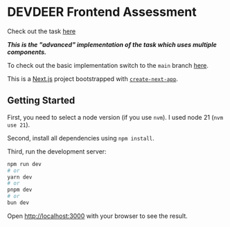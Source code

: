 # DEVDEER Frontend Assessment

Check out the task [here](https://github.com/DEVDEER/Assessment/blob/main/frontend.md)

***This is the "advanced" implementation of the task which uses multiple components.***

To check out the basic implementation switch to the `main` branch [here](https://github.com/devdeer-tims/frontend-assessment/tree/main).

This is a [Next.js](https://nextjs.org/) project bootstrapped with [`create-next-app`](https://github.com/vercel/next.js/tree/canary/packages/create-next-app).

## Getting Started

First, you need to select a node version (if you use `nvm`). I used node 21 (`nvm use 21`).

Second, install all dependencies using `npm install`.

Third, run the development server:

```bash
npm run dev
# or
yarn dev
# or
pnpm dev
# or
bun dev
```

Open [http://localhost:3000](http://localhost:3000) with your browser to see the result.